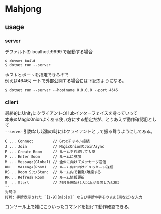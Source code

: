 # Mahjong

## usage

### server

デフォルトの localhost:9999 で起動する場合

```
$ dotnet build
$ dotnet run --server
```

ホストとポートを指定できるので  
例えば4646ポートで外部公開する場合には下記のようになる。

```
$ dotnet run --server --hostname 0.0.0.0 --port 4646
```

### client

最終的にUnityにクライアントのHubインターフェイスを持っていって  
本来のMagicOnionよくある使い方にする想定だが、とりあえず動作確認用として  
`--server` 引数なし起動の時にはクライアントとして振る舞うようにしてある。

```
C ... Connect         // Grpcチャネル接続
J ... Join            // MagicOnionのJoinAsync
E ... Create Room     // ルームを作成して入室
F ... Enter Room      // ルームに参加
M ... Message(Global) // 全体に向けてメッセージ送信 
RM .. Message(Room)   // ルーム内に向けてメッセージ送信
RS .. Room Sit/Stand  // ルーム内で着席/離席する
RR .. Refresh Room    // ルーム情報更新
S  .. Start           // 対局を開始(3人以上が着席した状態)
--
対局中
打牌: 手牌表示された `[1-9][m|p|s]` ならび字牌の字そのまま(東など)を入力
```

コンソール上で雑にこういったコマンドを投げて動作確認できる。
